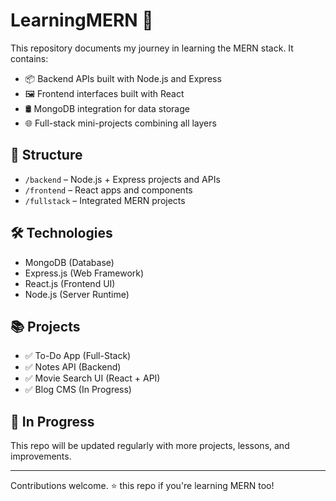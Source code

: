# LearningMERN 🚀

This repository documents my journey in learning the MERN stack. It contains:
- 📦 Backend APIs built with Node.js and Express
- 🖼️ Frontend interfaces built with React
- 🛢️ MongoDB integration for data storage
- 🌐 Full-stack mini-projects combining all layers

## 📁 Structure
- `/backend` – Node.js + Express projects and APIs
- `/frontend` – React apps and components
- `/fullstack` – Integrated MERN projects

## 🛠️ Technologies
- MongoDB (Database)
- Express.js (Web Framework)
- React.js (Frontend UI)
- Node.js (Server Runtime)

## 📚 Projects
- ✅ To-Do App (Full-Stack)
- ✅ Notes API (Backend)
- ✅ Movie Search UI (React + API)
- ✅ Blog CMS (In Progress)

## 🚧 In Progress
This repo will be updated regularly with more projects, lessons, and improvements.

---

Contributions welcome. ⭐️ this repo if you're learning MERN too!
